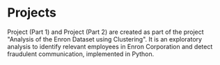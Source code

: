 # Projects
Project (Part 1) and Project (Part 2) are created as part of the project "Analysis of the Enron Dataset using Clustering". 
It is an exploratory analysis to identify relevant employees in Enron Corporation and detect fraudulent communication, 
implemented in Python.
